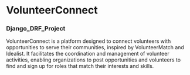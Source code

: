 # VolunteerConnect
### Django_DRF_Project

VolunteerConnect is a platform designed to connect volunteers with opportunities to serve their communities, inspired by VolunteerMatch and Idealist. It facilitates the coordination and management of volunteer activities, enabling organizations to post opportunities and volunteers to find and sign up for roles that match their interests and skills.
